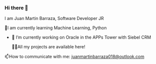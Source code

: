  ### Hi there 👋
 I am Juan Martin Barraza, Software Developer JR
 
🌱I am currently learning Machine Learning, Python

- 🔭 I’m currently working on Oracle in the APPs Tower with Siebel CRM

  👨‍💻All my projects are available here!

📫How to communicate with me: juanmartinbarraza018@outlook.com
<!--
**juanchibarraza/juanchibarraza** is a ✨ _special_ ✨ repository because its `README.md` (this file) appears on your GitHub profile.

Here are some ideas to get you started:


- 🌱 I’m currently learning ...
- 👯 I’m looking to collaborate on ...
- 🤔 I’m looking for help with ...
- 💬 Ask me about ...
- 📫 How to reach me: ...
- 😄 Pronouns: ...
- ⚡ Fun fact: ..
